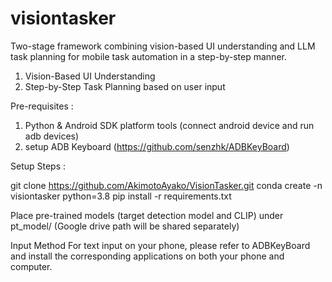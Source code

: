 # visiontasker

Two-stage framework combining vision-based UI understanding and LLM task planning for mobile task automation in a step-by-step manner.
  1. Vision-Based UI Understanding
  2. Step-by-Step Task Planning based on user input

Pre-requisites : 

  1. Python & Android SDK platform tools (connect android device and run adb devices)
  2. setup ADB Keyboard (https://github.com/senzhk/ADBKeyBoard)

Setup Steps :

git clone https://github.com/AkimotoAyako/VisionTasker.git
conda create -n visiontasker python=3.8
pip install -r requirements.txt

Place pre-trained models (target detection model and CLIP) under pt_model/ (Google drive path will be shared separately)

Input Method
For text input on your phone, please refer to ADBKeyBoard and install the corresponding applications on both your phone and computer.
